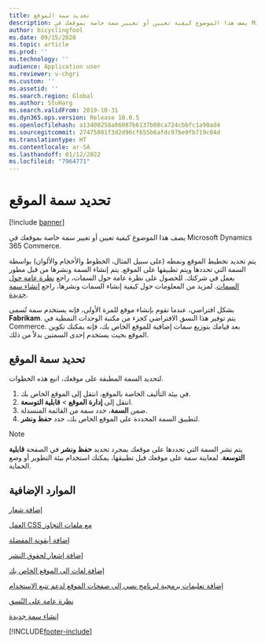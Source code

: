 ```yaml
---
title: تحديد سمة الموقع
description: يصف هذا الموضوع كيفية تعيين أو تغيير سمة خاصة بموقعك في Microsoft Dynamics 365 Commerce.
author: bicyclingfool
ms.date: 09/15/2020
ms.topic: article
ms.prod: ''
ms.technology: ''
audience: Application user
ms.reviewer: v-chgri
ms.custom: ''
ms.assetid: ''
ms.search.region: Global
ms.author: StuHarg
ms.search.validFrom: 2019-10-31
ms.dyn365.ops.version: Release 10.0.5
ms.openlocfilehash: a13400258a86087b6137b08ca724cbbfc1a90ad4
ms.sourcegitcommit: 27475081f3d2d96cf655b6afdc97be9fb719c04d
ms.translationtype: HT
ms.contentlocale: ar-SA
ms.lasthandoff: 01/12/2022
ms.locfileid: "7964771"
---
```

# <a name="select-a-site-theme"></a>تحديد سمة الموقع

[!include [banner](includes/banner.md)]

يصف هذا الموضوع كيفية تعيين أو تغيير سمة خاصة بموقعك في Microsoft Dynamics 365 Commerce.

يتم تحديد تخطيط الموقع ونمطه (على سبيل المثال، الخطوط والأحجام والألوان) بواسطة السمة التي تحددها ويتم تطبيقها على الموقع. يتم إنشاء السمة ونشرها من قبل مطور يعمل في شركتك. للحصول على نظرة عامة حول السمات، راجع [نظرة عامة حول السمات](e-commerce-extensibility/theming.md). لمزيد من المعلومات حول كيفية إنشاء السمات ونشرها، راجع [إنشاء سمة جديدة](e-commerce-extensibility/create-theme.md).

بشكل افتراضي، عندما تقوم بإنشاء موقع للمرة الأولى، فإنه يستخدم سمة تُسمى **Fabrikam**. يتم توفير هذا النسق الافتراضي كجزء من مكتبة الوحدات النمطية في Commerce. بعد قيامك بتوزيع سمات إضافية للموقع الخاص بك، فإنه يمكنك تكوين الموقع بحيث يستخدم إحدى السمتين بدلاً من ذلك.

## <a name="select-the-site-theme"></a>تحديد سمة الموقع

لتحديد السمة المطبقة على موقعك، اتبع هذه الخطوات.

1. في بيئة التأليف الخاصة بالموقع، انتقل إلى الموقع الخاص بك.
1. انتقل إلى **إدارة الموقع** \> **قابلية التوسعة**.
1. ضمن **السمة**، حدد سمة من القائمة المنسدلة.
1. لتطبيق السمة المحددة على الموقع الخاص بك، حدد **حفظ ونشر**.

> [!NOTE]
> يتم نشر السمة التي تحددها على موقعك بمجرد تحديد **حفظ ونشر** في الصفحة **قابلية التوسعة**. لمعاينة سمة على موقعك قبل تطبيقها، يمكنك استخدام بيئة التطوير أو وضع الحماية.

## <a name="additional-resources"></a>الموارد الإضافية

[إضافة شعار](add-logo.md)

[العمل CSS مع ملفات التجاوز](css-override-files.md)

[إضافة أيقونة المفضلة](add-favicon.md)

[إضافة إشعار لحقوق النشر](add-copyright-notice.md)

[إضافة لغات إلى الموقع الخاص بك](add-languages-to-site.md)

[إضافة تعليمات برمجية لبرنامج نصي إلى صفحات الموقع لدعم تتبع الاستخدام](add-telemetry.md)

[نظرة عامة على النُسق](e-commerce-extensibility/theming.md)

[إنشاء سمة جديدة](e-commerce-extensibility/create-theme.md)



[!INCLUDE[footer-include](../includes/footer-banner.md)]
